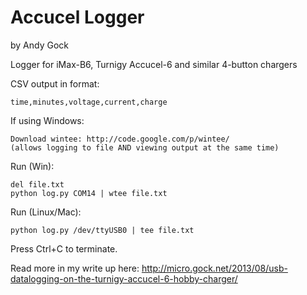 Accucel Logger
==============

by Andy Gock

Logger for iMax-B6, Turnigy Accucel-6 and similar 4-button chargers

CSV output in format:

	time,minutes,voltage,current,charge

If using Windows:

	Download wintee: http://code.google.com/p/wintee/
	(allows logging to file AND viewing output at the same time)

Run (Win):

	del file.txt
	python log.py COM14 | wtee file.txt

Run (Linux/Mac):

	python log.py /dev/ttyUSB0 | tee file.txt

Press Ctrl+C to terminate.

Read more in my write up here:
http://micro.gock.net/2013/08/usb-datalogging-on-the-turnigy-accucel-6-hobby-charger/
